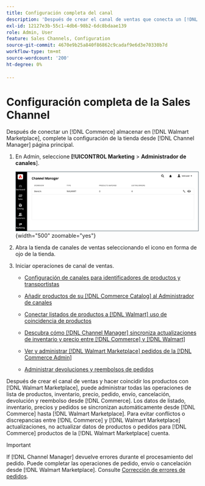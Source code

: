 ```yaml
---
title: Configuración completa del canal
description: 'Después de crear el canal de ventas que conecta un [!DNL Commerce] Vista de tienda a [!DNL Walmart Marketplace], abra el canal y complete la configuración de canal. A continuación, inicie el proceso para añadir productos, administrar listados, inventario, precios y pedidos desde [!DNL Channel Manager].'
exl-id: 12127e3b-55c1-4db6-98b2-6dc8bdaae139
role: Admin, User
feature: Sales Channels, Configuration
source-git-commit: 4670e9b25a840f86862c9cadaf9e6d3e70330b7d
workflow-type: tm+mt
source-wordcount: '200'
ht-degree: 0%

---
```


# Configuración completa de la Sales Channel

Después de conectar un [!DNL Commerce] almacenar en [!DNL Walmart Marketplace], complete la configuración de la tienda desde [!DNL Channel Manager] página principal.

1. En Admin, seleccione **[!UICONTROL Marketing** > **Administrador de canales**].

   ![Administrar tiendas del Administrador de canales](assets/channel-manager-setup-first-store.png){width="500" zoomable="yes"}

1. Abra la tienda de canales de ventas seleccionando el icono en forma de ojo de la tienda.

1. Iniciar operaciones de canal de ventas.

   - [Configuración de canales para identificadores de productos y transportistas](settings-overview.md)

   - [Añadir productos de su [!DNL Commerce Catalog] al Administrador de canales](add-products-to-channel-store.md)

   - [Conectar listados de productos a [!DNL Walmart] uso de coincidencia de productos](connect-listings-to-marketplace.md)

   - [Descubra cómo [!DNL Channel Manager] sincroniza actualizaciones de inventario y precio entre [!DNL Commerce] y [!DNL Walmart]](inventory-and-price-updates.md)

   - [Ver y administrar [!DNL Walmart Marketplace] pedidos de la [!DNL Commerce Admin]](manage-orders.md)

   - [Administrar devoluciones y reembolsos de pedidos](return-refund-orders.md)

Después de crear el canal de ventas y hacer coincidir los productos con [!DNL Walmart Marketplace], puede administrar todas las operaciones de lista de productos, inventario, precio, pedido, envío, cancelación, devolución y reembolso desde [!DNL Commerce]. Los datos de listado, inventario, precios y pedidos se sincronizan automáticamente desde [!DNL Commerce] hasta [!DNL Walmart Marketplace]. Para evitar conflictos o discrepancias entre [!DNL Commerce] y [!DNL Walmart Marketplace] actualizaciones, no actualizar datos de productos o pedidos para [!DNL Commerce] productos de la [!DNL Walmart Marketplace] cuenta.

>[!IMPORTANT]
>
>If [!DNL Channel Manager] devuelve errores durante el procesamiento del pedido. Puede completar las operaciones de pedido, envío o cancelación desde [!DNL Walmart Marketplace]. Consulte [Corrección de errores de pedidos](process-orders.md#fix-order-errors).
